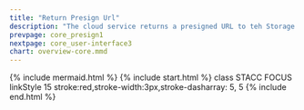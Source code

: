 ```yaml
---
title: "Return Presign Url"
description: "The cloud service returns a presigned URL to teh Storage (Access) Service"
prevpage: core_presign1
nextpage: core_user-interface3
chart: overview-core.mmd
---
```

{% include mermaid.html %}
{% include start.html %}
  class STACC FOCUS
  linkStyle 15 stroke:red,stroke-width:3px,stroke-dasharray: 5, 5
{% include end.html %}
